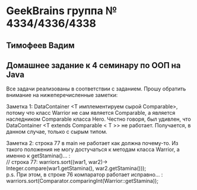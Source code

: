 # GeekBrains группа № 4334/4336/4338 
## Тимофеев Вадим

## Домашнее задание к 4 семинару по ООП на Java

Все задачи реализованы в соответствии с заданием. Прошу обратить внимание на нижеперечисленные заметки:  

Заметка 1: DataContainer <T имплементируем сырой Comparable>, потому что класс Warrior не сам является Comparable, а 
является наследником Comparable класса Hero. Честно говоря, был удивлен, что DataContainer <T extends Comparable < T >> 
не работает. Получается, в данном случае, только с сырым типом.  

Заметка 2: строка 77 в main не работает как должна почему-то. Из такого положения не могу достучаться к методам 
класса Warrior, а именно к getStamina()...  :  
// строка 77: warriors.sort((war1, war2)-> Integer.compare(war1.getStamina(), war2.getStamina()));  
p.s. При этом, в строке 76 компаратор работает исправно... :  
warriors.sort(Comparator.comparingInt(Warrior::getStamina));  




